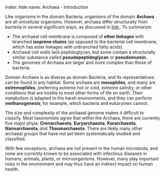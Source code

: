 index: hide
name: Archaea - Introduction

Like organisms in the domain Bacteria, organisms of the domain  **Archaea** are all unicellular organisms. However, archaea differ structurally from bacteria in several significant ways, as discussed in <link:>. To summarize:

  * The archaeal cell membrane is composed of  **ether linkages** with branched  **isoprene chains** (as opposed to the bacterial cell membrane, which has ester linkages with unbranched fatty acids).
  * Archaeal cell walls lack peptidoglycan, but some contain a structurally similar substance called  **pseudopeptidoglycan** or  **pseudomurein**.
  * The genomes of Archaea are larger and more complex than those of bacteria.

Domain Archaea is as diverse as domain Bacteria, and its representatives can be found in any habitat. Some archaea are  **mesophiles**, and many are  **extremophiles**, preferring extreme hot or cold, extreme salinity, or other conditions that are hostile to most other forms of life on earth. Their metabolism is adapted to the harsh environments, and they can perform  **methanogenesis**, for example, which bacteria and eukaryotes cannot.

The size and complexity of the archaeal genome makes it difficult to classify. Most taxonomists agree that within the Archaea, there are currently five major phyla:  **Crenarchaeota**,  **Euryarchaeota**,  **Korarchaeota**,  **Nanoarchaeota**, and  **Thaumarchaeota**. There are likely many other archaeal groups that have not yet been systematically studied and classified.

With few exceptions, archaea are not present in the human microbiota, and none are currently known to be associated with infectious diseases in humans, animals, plants, or microorganisms. However, many play important roles in the environment and may thus have an indirect impact on human health.

